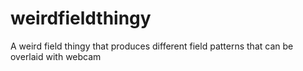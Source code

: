 # weirdfieldthingy
A weird field thingy that produces different field patterns that can be overlaid with webcam 
